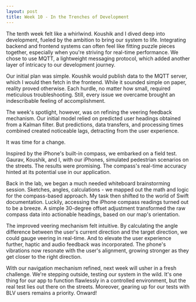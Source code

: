 ```yaml
---
layout: post
title: Week 10 - In the Trenches of Development
---
```


The tenth week felt like a whirlwind. Koushik and I dived deep into development, fueled by the ambition to bring our system to life. Integrating backend and frontend systems can often feel like fitting puzzle pieces together, especially when you're striving for real-time performance. We chose to use MQTT, a lightweight messaging protocol, which added another layer of intricacy to our development journey.

Our initial plan was simple. Koushik would publish data to the MQTT server, which I would then fetch in the frontend. While it sounded simple on paper, reality proved otherwise. Each hurdle, no matter how small, required meticulous troubleshooting. Still, every issue we overcame brought an indescribable feeling of accomplishment.

The week's spotlight, however, was on refining the veering feedback mechanism. Our initial model relied on predicted user headings obtained from a Kalman filter. But predictions, data transfers, and processing times combined created noticeable lags, detracting from the user experience. 

It was time for a change. 

Inspired by the iPhone's built-in compass, we embarked on a field test. Gaurav, Koushik, and I, with our iPhones, simulated pedestrian scenarios on the streets. The results were promising. The compass's real-time accuracy hinted at its potential use in our application.

Back in the lab, we began a much needed whiteboard brainstorming session. Sketches, angles, calculations - we mapped out the math and logic for the compass-based approach. My task then shifted to the world of Swift documentation. Luckily, accessing the iPhone compass readings turned out to be a breeze. A simple 30-degree offset adjustment transformed the raw compass data into actionable headings, based on our map's orientation.

The improved veering mechanism felt intuitive. By calculating the angle difference between the user's current direction and the target direction, we could gauge veering in real-time. And to elevate the user experience further, haptic and audio feedback was incorporated. The phone's vibrations now resonate with the user's alignment, growing stronger as they get closer to the right direction.

With our navigation mechanism refined, next week will usher in a fresh challenge. We're stepping outside, testing our system in the wild. It's one thing for our app to function flawlessly in a controlled environment, but the real test lies out there on the streets. Moreover, gearing up for our tests with BLV users remains a priority. Onward!
